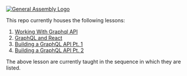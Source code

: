 [![General Assembly Logo](https://camo.githubusercontent.com/1a91b05b8f4d44b5bbfb83abac2b0996d8e26c92/687474703a2f2f692e696d6775722e636f6d2f6b6538555354712e706e67)](https://generalassemb.ly/education/web-development-immersive)


This repo currently houses the following lessons:
1. [Working With Graphql API](./1-working-with-graphql-api/README.md)
2. [GraphQL and React](2-graphql-and-react/README.md)
3. [Building a GraphQL API Pt. 1](3-building-a-graphql-api-pt-1/README.md)
4. [Building a GraphQL API Pt. 2](4-building-a-graphql-api-pt-2/README.md)

The above lesson are currently taught in the sequence in which they are listed.